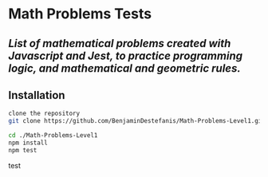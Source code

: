 # Math Problems Tests
## _List of mathematical problems created with Javascript and Jest, to practice programming logic, and mathematical and geometric rules._


## Installation
```sh
clone the repository
git clone https://github.com/BenjaminDestefanis/Math-Problems-Level1.git

cd ./Math-Problems-Level1
npm install
npm test
```
test
